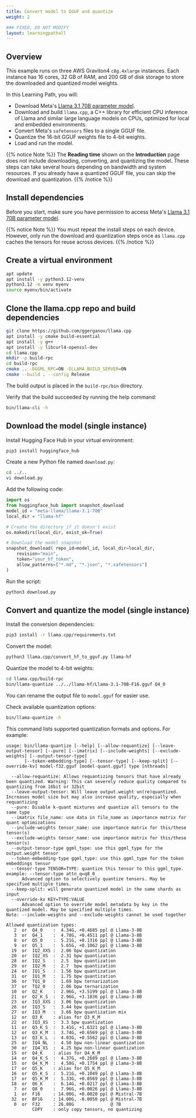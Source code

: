```yaml
---
title: Convert model to GGUF and quantize
weight: 2

### FIXED, DO NOT MODIFY
layout: learningpathall
---
```


## Overview

This example runs on three AWS Graviton4 `c8g.4xlarge` instances. Each instance has 16 cores, 32 GB of RAM, and 200 GB of disk storage to store the downloaded and quantized model weights.

In this Learning Path, you will:

- Download Meta's [Llama 3.1 70B parameter model](https://huggingface.co/meta-llama/Llama-3.1-70B).
- Download and build `llama.cpp`, a C++ library for efficient CPU inference of Llama and similar large language models on CPUs, optimized for local and embedded environments.
- Convert Meta's `safetensors` files to a single GGUF file.
- Quantize the 16-bit GGUF weights file to 4-bit weights.
- Load and run the model.

{{% notice Note %}}
The **Reading time** shown on the **Introduction** page does not include downloading, converting, and quantizing the model. These steps can take several hours depending on bandwidth and system resources. If you already have a quantized GGUF file, you can skip the download and quantization.
{{% /notice %}}

## Install dependencies

Before you start, make sure you have permission to access Meta's [Llama 3.1 70B parameter model](https://huggingface.co/meta-llama/Llama-3.1-70B).

{{% notice Note %}}
You must repeat the install steps on each device. However, only run the download and quantization steps once as `llama.cpp` caches the tensors for reuse across devices.
{{% /notice %}}

## Create a virtual environment

```bash
apt update
apt install -y python3.12-venv
python3.12 -m venv myenv
source myenv/bin/activate
```

## Clone the llama.cpp repo and build dependencies

```bash
git clone https://github.com/ggerganov/llama.cpp
apt install -y cmake build-essential
apt install -y g++
apt install -y libcurl4-openssl-dev
cd llama.cpp
mkdir -p build-rpc
cd build-rpc
cmake .. -DGGML_RPC=ON -DLLAMA_BUILD_SERVER=ON
cmake --build . --config Release
```

The build output is placed in the `build-rpc/bin` directory.

Verify that the build succeeded by running the help command:

```bash
bin/llama-cli -h
```

## Download the model (single instance)

Install Hugging Face Hub in your virtual environment:

```bash
pip3 install huggingface_hub
```

Create a new Python file named `download.py`:

```bash
cd ../..
vi download.py
```

Add the following code:

```python
import os
from huggingface_hub import snapshot_download
model_id = "meta-llama/llama-3.1-70B"
local_dir = "llama-hf"

# Create the directory if it doesn't exist
os.makedirs(local_dir, exist_ok=True)

# Download the model snapshot
snapshot_download( repo_id=model_id, local_dir=local_dir,
    revision="main",
    token="your_hf_token",
    allow_patterns=["*.md", "*.json", "*.safetensors"]
)
```

Run the script:

```bash
python3 download.py
```

## Convert and quantize the model (single instance)

Install the conversion dependencies:

```bash
pip3 install -r llama.cpp/requirements.txt
```

Convert the model:

```bash
python3 llama.cpp/convert_hf_to_gguf.py llama-hf
```

Quantize the model to 4-bit weights:

```bash
cd llama.cpp/build-rpc
bin/llama-quantize ../../llama-hf/Llama-3.1-70B-F16.gguf Q4_0
```

You can rename the output file to `model.gguf` for easier use.

Check available quantization options:

```bash
bin/llama-quantize -h
```

This command lists supported quantization formats and options. For example:

```output
usage: bin/llama-quantize [--help] [--allow-requantize] [--leave-output-tensor] [--pure] [--imatrix] [--include-weights] [--exclude-weights] [--output-tensor-type]
       [--token-embedding-type] [--tensor-type] [--keep-split] [--override-kv] model-f32.gguf [model-quant.gguf] type [nthreads]

  --allow-requantize: Allows requantizing tensors that have already been quantized. Warning: This can severely reduce quality compared to quantizing from 16bit or 32bit
  --leave-output-tensor: Will leave output.weight un(re)quantized. Increases model size but may also increase quality, especially when requantizing
  --pure: Disable k-quant mixtures and quantize all tensors to the same type
  --imatrix file_name: use data in file_name as importance matrix for quant optimizations
  --include-weights tensor_name: use importance matrix for this/these tensor(s)
  --exclude-weights tensor_name: use importance matrix for this/these tensor(s)
  --output-tensor-type ggml_type: use this ggml_type for the output.weight tensor
  --token-embedding-type ggml_type: use this ggml_type for the token embeddings tensor
  --tensor-type TENSOR=TYPE: quantize this tensor to this ggml_type. example: --tensor-type attn_q=q8_0
      Advanced option to selectively quantize tensors. May be specified multiple times.
  --keep-split: will generate quantized model in the same shards as input
  --override-kv KEY=TYPE:VALUE
      Advanced option to override model metadata by key in the quantized model. May be specified multiple times.
Note: --include-weights and --exclude-weights cannot be used together

Allowed quantization types:
   2  or  Q4_0    :  4.34G, +0.4685 ppl @ Llama-3-8B
   3  or  Q4_1    :  4.78G, +0.4511 ppl @ Llama-3-8B
   8  or  Q5_0    :  5.21G, +0.1316 ppl @ Llama-3-8B
   9  or  Q5_1    :  5.65G, +0.1062 ppl @ Llama-3-8B
  19  or  IQ2_XXS :  2.06 bpw quantization
  20  or  IQ2_XS  :  2.31 bpw quantization
  28  or  IQ2_S   :  2.5  bpw quantization
  29  or  IQ2_M   :  2.7  bpw quantization
  24  or  IQ1_S   :  1.56 bpw quantization
  31  or  IQ1_M   :  1.75 bpw quantization
  36  or  TQ1_0   :  1.69 bpw ternarization
  37  or  TQ2_0   :  2.06 bpw ternarization
  10  or  Q2_K    :  2.96G, +3.5199 ppl @ Llama-3-8B
  21  or  Q2_K_S  :  2.96G, +3.1836 ppl @ Llama-3-8B
  23  or  IQ3_XXS :  3.06 bpw quantization
  26  or  IQ3_S   :  3.44 bpw quantization
  27  or  IQ3_M   :  3.66 bpw quantization mix
  12  or  Q3_K    : alias for Q3_K_M
  22  or  IQ3_XS  :  3.3 bpw quantization
  11  or  Q3_K_S  :  3.41G, +1.6321 ppl @ Llama-3-8B
  12  or  Q3_K_M  :  3.74G, +0.6569 ppl @ Llama-3-8B
  13  or  Q3_K_L  :  4.03G, +0.5562 ppl @ Llama-3-8B
  25  or  IQ4_NL  :  4.50 bpw non-linear quantization
  30  or  IQ4_XS  :  4.25 bpw non-linear quantization
  15  or  Q4_K    : alias for Q4_K_M
  14  or  Q4_K_S  :  4.37G, +0.2689 ppl @ Llama-3-8B
  15  or  Q4_K_M  :  4.58G, +0.1754 ppl @ Llama-3-8B
  17  or  Q5_K    : alias for Q5_K_M
  16  or  Q5_K_S  :  5.21G, +0.1049 ppl @ Llama-3-8B
  17  or  Q5_K_M  :  5.33G, +0.0569 ppl @ Llama-3-8B
  18  or  Q6_K    :  6.14G, +0.0217 ppl @ Llama-3-8B
   7  or  Q8_0    :  7.96G, +0.0026 ppl @ Llama-3-8B
   1  or  F16     : 14.00G, +0.0020 ppl @ Mistral-7B
  32  or  BF16    : 14.00G, -0.0050 ppl @ Mistral-7B
   0  or  F32     : 26.00G              @ 7B
          COPY    : only copy tensors, no quantizing
```